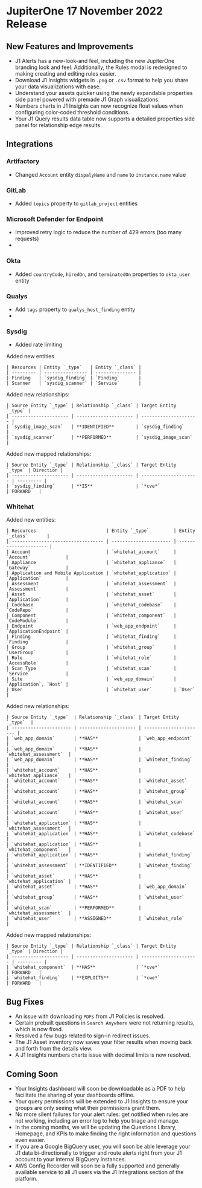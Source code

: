 # JupiterOne 17 November 2022 Release

## New Features and Improvements

-  J1 Alerts has a new-look-and feel, including the new  JupiterOne branding look and feel. Additionally, the Rules modal is redesigned to making creating and editing rules easier. 
-  Download J1 Insights widgets in `.png` or `.csv` format to help you share your data visualizations with ease. 
-  Understand your assets quicker using the newly expandable properties side panel powered with premade J1 Graph visualizations. 
-  Numbers charts in J1 Insights can now recognize float values when configuring color-coded threshold conditions. 
-  Your J1 Query results data table now supports a detailed properties side panel for relationship edge results. 

## Integrations

### Artifactory
  - Changed `Account` entity `dispalyName` and `name` to `instance.name` value

### GitLab
  - Added `topics` property to `gitlab_project` entities

### Microsoft Defender for Endpoint
  - Improved retry logic to reduce the number of 429 errors (too many requests)
  - 

### Okta
  - Added `countryCode`, `hiredOn`, and `terminatedOn` properties to `okta_user` entity

### Qualys
  - Add `tags` property to `qualys_host_finding` entity
  - 

### Sysdig
  - Added rate limiting
  
  Added new entities

    | Resources | Entity `_type`   | Entity `_class` |
    | --------- | ---------------- | --------------- |
    | Finding   | `sysdig_finding` | `Finding`       |
    | Scanner   | `sysdig_scanner` | `Service`       |

  Added new relationships:

    | Source Entity `_type` | Relationship `_class` | Target Entity `_type` |
    | --------------------- | --------------------- | --------------------- |
    | `sysdig_image_scan`   | **IDENTIFIED**        | `sysdig_finding`      |
    | `sysdig_scanner`      | **PERFORMED**         | `sysdig_image_scan`   |

  Added new mapped relationships:

    | Source Entity `_type` | Relationship `_class` | Target Entity `_type` | Direction |
    | --------------------- | --------------------- | --------------------- | --------- |
    | `sysdig_finding`      | **IS**                | `*cve*`               | FORWARD   |

### Whitehat
  Added new entities:

    | Resources                          | Entity `_type`         | Entity `_class`       |
    | ---------------------------------- | ---------------------- | --------------------- |
    | Account                            | `whitehat_account`     | `Account`             |
    | Appliance                          | `whitehat_appliance`   | `Gateway`             |
    | Application and Mobile Application | `whitehat_application` | `Application`         |
    | Assessment                         | `whitehat_assessment`  | `Assessment`          |
    | Asset                              | `whitehat_asset`       | `Application`         |
    | Codebase                           | `whitehat_codebase`    | `CodeRepo`            |
    | Component                          | `whitehat_component`   | `CodeModule`          |
    | Endpoint                           | `web_app_endpoint`     | `ApplicationEndpoint` |
    | Finding                            | `whitehat_finding`     | `Finding`             |
    | Group                              | `whitehat_group`       | `UserGroup`           |
    | Role                               | `whitehat_role`        | `AccessRole`          |
    | Scan Type                          | `whitehat_scan`        | `Service`             |
    | Site                               | `web_app_domain`       | `Application`, `Host` |
    | User                               | `whitehat_user`        | `User`                |

  Added new relationships:

    | Source Entity `_type`  | Relationship `_class` | Target Entity `_type`  |
    | ---------------------- | --------------------- | ---------------------- |
    | `web_app_domain`       | **HAS**               | `web_app_endpoint`     |
    | `web_app_domain`       | **HAS**               | `whitehat_assessment`  |
    | `web_app_domain`       | **HAS**               | `whitehat_finding`     |
    | `whitehat_account`     | **HAS**               | `whitehat_appliance`   |
    | `whitehat_account`     | **HAS**               | `whitehat_asset`       |
    | `whitehat_account`     | **HAS**               | `whitehat_group`       |
    | `whitehat_account`     | **HAS**               | `whitehat_scan`        |
    | `whitehat_account`     | **HAS**               | `whitehat_user`        |
    | `whitehat_application` | **HAS**               | `whitehat_assessment`  |
    | `whitehat_application` | **HAS**               | `whitehat_codebase`    |
    | `whitehat_application` | **HAS**               | `whitehat_component`   |
    | `whitehat_application` | **HAS**               | `whitehat_finding`     |
    | `whitehat_assessment`  | **IDENTIFIED**        | `whitehat_finding`     |
    | `whitehat_asset`       | **HAS**               | `whitehat_application` |
    | `whitehat_asset`       | **HAS**               | `web_app_domain`       |
    | `whitehat_group`       | **HAS**               | `whitehat_user`        |
    | `whitehat_scan`        | **PERFORMED**         | `whitehat_assessment`  |
    | `whitehat_user`        | **ASSIGNED**          | `whitehat_role`        |

  Added new mapped relationships:

    | Source Entity `_type` | Relationship `_class` | Target Entity `_type` | Direction |
    | --------------------- | --------------------- | --------------------- | --------- |
    | `whitehat_component`  | **HAS**               | `*cve*`               | FORWARD   |
    | `whitehat_finding`    | **EXPLOITS**          | `*cwe*`               | FORWARD   |

## Bug Fixes

-  An issue with downloading `PDFs` from J1 Policies is resolved. 
-  Certain prebuilt questions in `Search Anywhere` were not returning results, which is now fixed. 
-  Resolved a few bugs related to sign-in redirect issues. 
-  The J1 Asset inventory now saves your filter results when moving back and forth from the details view. 
-  A J1 Insights numbers charts issue with decimal limits is now resolved.

## Coming Soon

- Your Insights dashboard will soon be downloadable as a PDF to help facilitate the sharing of your dashboards offline. 
- Your query permissions will be extended to J1 Insights to ensure your groups are only seeing what their permissions grant them. 
- No more silent failures for your alert rules: get notified when rules are not working, including an error log to help you triage and manage.
- In the coming months, we will be updating the Questions Library, Homepage, and KPIs to make finding the right information and questions even easier.
- If you are a Google BigQuery user, you will soon be able leverage your J1 data bi-directionally to trigger and route alerts right from your J1 account to your internal BigQuery instances.
- AWS Config Recorder will soon be a fully supported and generally available service to all J1 users via the J1 Integrations section of the platform.
